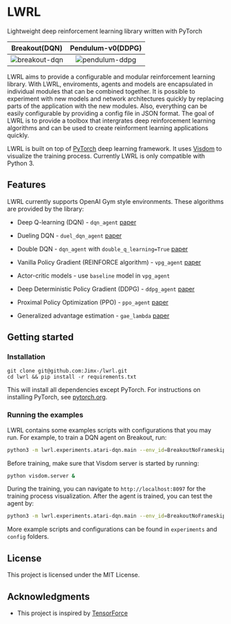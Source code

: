 # LWRL

Lightweight deep reinforcement learning library written with PyTorch

| Breakout(DQN)                                                                                         | Pendulum-v0(DDPG)                                                                    |
|:-----------------------------------------------------------------------------------------------------:|:------------------------------------------------------------------------------------:|
| ![breakout-dqn](https://thumbs.gfycat.com/AnchoredScornfulAustraliansilkyterrier-size_restricted.gif) | ![pendulum-ddpg](https://thumbs.gfycat.com/SeveralCraftyGharial-size_restricted.gif) |

LWRL aims to provide a configurable and modular reinforcement learning library. With LWRL, enviroments, agents and models are encapsulated in individual modules that can be combined together. It is possible to experiment with new models and network architectures quickly by replacing parts of the application with the new modules. Also, everything can be easily configurable by providing a config file in JSON format. The goal of LWRL is to provide a toolbox that intergrates deep reinforcement learning algorithms and can be used to create reinforment learning applications quickly.

LWRL is built on top of [PyTorch](https://pytorch.org/) deep learning framework. It uses  [Visdom](https://github.com/facebookresearch/visdom.git) to visualize the training process. Currently LWRL is only compatible with Python 3.



## Features

LWRL currently supports OpenAI Gym style environments. These algorithms are provided by the library:

- Deep Q-learning (DQN) - `dqn_agent`  [paper](https://www.cs.toronto.edu/%7Evmnih/docs/dqn.pdf)
- Dueling DQN - `duel_dqn_agent`  [paper](https://arxiv.org/pdf/1511.06581)
- Double DQN - `dqn_agent` with `double_q_learning=True`  [paper](https://arxiv.org/abs/1509.06461)
- Vanilla Policy Gradient (REINFORCE algorithm) - `vpg_agent`  [paper](http://www-anw.cs.umass.edu/%7Ebarto/courses/cs687/williams92simple.pdf)
- Actor-critic models - use `baseline` model in `vpg_agent`
- Deep Deterministic Policy Gradient (DDPG) - `ddpg_agent`  [paper](https://arxiv.org/pdf/1509.02971)
- Proximal Policy Optimization (PPO) - `ppo_agent`  [paper](https://arxiv.org/abs/1707.06347)

- Generalized advantage estimation - `gae_lambda`  [paper](https://arxiv.org/abs/1506.02438)

## Getting started

### Installation

```
git clone git@github.com:Jimx-/lwrl.git
cd lwrl && pip install -r requirements.txt
```

This will install all dependencies except PyTorch. For instructions on installing PyTorch, see [pytorch.org](https://pytorch.org/).

### Running the examples

LWRL contains some examples scripts with configurations that you may run.  For example, to train a DQN agent on Breakout, run:

```sh
python3 -m lwrl.experiments.atari-dqn.main --env_id=BreakoutNoFrameskip-v4 --agent lwrl/configs/atari-dqn.json --network lwrl/configs/networks/nature-dqn.json --save_dir=/path/to/save/model --is_train
```

Before training, make sure that Visdom server is started by running:

```sh
python visdom.server &
```

During the training, you can navigate to `http://localhost:8097` for the training process visualization. After the agent is trained, you can test the agent by:

```sh
python3 -m lwrl.experiments.atari-dqn.main --env_id=BreakoutNoFrameskip-v4 --agent lwrl/configs/atari-dqn.json --network lwrl/configs/networks/nature-dqn.json --save_dir=/path/to/save/model --visualize
```

More example scripts and configurations can be found in `experiments` and `config` folders.



## License

This project is licensed under the MIT License.



## Acknowledgments

- This project is inspired by [TensorForce](https://github.com/reinforceio/tensorforce)




